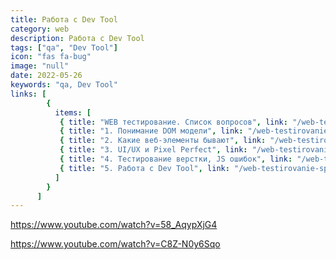 ```yaml
---
title: Работа с Dev Tool
category: web
description: Работа с Dev Tool
tags: ["qa", "Dev Tool"]
icon: "fas fa-bug"
image: "null"
date: 2022-05-26
keywords: "qa, Dev Tool"
links: [
        {
          items: [
           { title: "WEB тестирование. Список вопросов", link: "/web-testirovanie-spisok-voprosov/" },
           { title: "1. Понимание DOM модели", link: "/web-testirovanie-spisok-voprosov/" },
           { title: "2. Какие веб-элементы бывают", link: "/web-testirovanie-spisok-voprosov/" },
           { title: "3. UI/UX и Pixel Perfect", link: "/web-testirovanie-spisok-voprosov/" },
           { title: "4. Тестирование верстки, JS ошибок", link: "/web-testirovanie-spisok-voprosov/" },
           { title: "5. Работа с Dev Tool", link: "/web-testirovanie-spisok-voprosov/" },
          ]
        }
      ]
---
```


https://www.youtube.com/watch?v=58_AqypXjG4

https://www.youtube.com/watch?v=C8Z-N0y6Sqo 